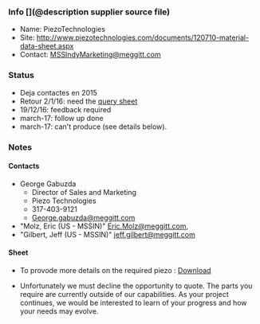 ### Info [](@description supplier source file)

* Name: PiezoTechnologies
* Site: http://www.piezotechnologies.com/documents/120710-material-data-sheet.aspx
* Contact: MSSIndyMarketing@meggitt.com

### Status

* Deja contactes en 2015 
* Retour 2/1/16: need the [query sheet](/retired/cletus/suppliers/meggitt/query.pdf)
* 19/12/16: feedback required
* march-17: follow up done
* march-17: can't produce (see details below).

### Notes

#### Contacts

* George Gabuzda
    * Director of Sales and Marketing
    * Piezo Technologies
    * 317-403-9121
    * George.gabuzda@meggitt.com
* "Molz, Eric (US - MSSIN)" <Eric.Molz@meggitt.com>,
* "Gilbert, Jeff (US - MSSIN)" <jeff.gilbert@meggitt.com>


#### Sheet

* To provode more details on the required piezo : [Download](/retired/cletus/suppliers/meggitt/query.pdf)

* Unfortunately we must decline the opportunity to quote.  The parts you require are currently outside of our capabilities.  As your project continues, we would be interested to learn of your progress and how your needs may evolve.
